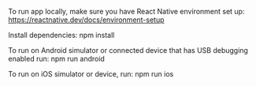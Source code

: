 To run app locally, make sure you have React Native environment set up: 
https://reactnative.dev/docs/environment-setup

Install dependencies:
npm install

To run on Android simulator or connected device that has USB debugging enabled run:
npm run android

To run on iOS simulator or device, run:
npm run ios
